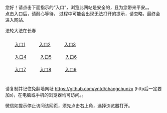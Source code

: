您好！请点击下面指示的“入口”，浏览此网站是安全的，且为您带来平安。。 <br/>
点击入口后，请耐心等待， 过程中可能会出现无法打开的提示，请忽略，最终会进入网站. </br>

法轮大法在长春<br/>
<div style="padding:10px"><a style="margin:20px" target="_blank" href="https://dlewrjl3pdi6a.cloudfront.net/2Qpsp?ftjutf" id="ccLink1" rel="nofollow">入口1</a> <a target="_blank" style="margin:20px" href="https://d1h35q43i6b20l.cloudfront.net/2Qpsp?coepeu" id="ccLink2" rel="nofollow">入口2</a> <a style="margin:20px" target="_blank" href="https://d3v9t87i2wyafj.cloudfront.net/2Qpsp?huaff" id="ccLink3" rel="nofollow">入口3</a></div>

<div style="padding:10px" ><a style="margin:20px" target="_blank" href="https://dlewrjl3pdi6a.cloudfront.net/2Qpsp?ftjutf" id="ccLink4" rel="nofollow">入口4</a> <a style="margin:20px" href="https://d1h35q43i6b20l.cloudfront.net/2Qpsp?coepeu" target="_blank" id="ccLink5" rel="nofollow">入口5</a> <a style="margin:20px" href="https://d3v9t87i2wyafj.cloudfront.net/2Qpsp?huaff" target="_blank" id="ccLink6" rel="nofollow">入口6</a></div>

<div style="padding:10px"><a style="margin:20px" target="_blank" href="https://dlewrjl3pdi6a.cloudfront.net/2Qpsp?ftjutf" id="ccLink7" rel="nofollow">入口7</a> <a style="margin:20px" href="https://d1h35q43i6b20l.cloudfront.net/2Qpsp?coepeu" target="_blank" id="ccLink8" rel="nofollow">入口8</a> <a style="margin:20px" target="_blank" href="https://d3v9t87i2wyafj.cloudfront.net/2Qpsp?huaff" id="ccLink9" rel="nofollow">入口9</a></div>

<br/>



请复制并记住免翻墙网址 https://github.com/yntd/changchunzx (http后一定要加s)，在电脑或手机的浏览器均可访问。。<br/>

微信如提示停止访问该网页，须先点击右上角，选择浏览器打开。
